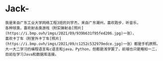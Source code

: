 # Jack-
	我是来自广东工业大学网络工程3班的刘宇杰，来自广东潮州，喜欢跑步，听音乐，
	各种球类，喜欢射击类游戏（附实弹射击[照片](https://i.bmp.ovh/imgs/2021/09/939b631f95fed206.jpg)一张），
	喜欢卡丁车（附室外卡丁车[照片](https://i.bmp.ovh/imgs/2021/09/c1252c532979edce.jpg)一张）都是手机原照。
	大一大二学习的编程语言有c语言和java，Python，但都是浅学罢了，前端也只是略知一二，目前在学习Java和数据库连接。

